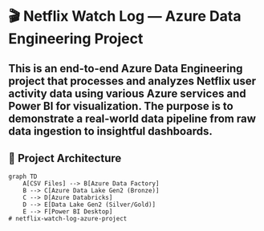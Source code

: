 # 🎬 Netflix Watch Log — Azure Data Engineering Project

This is an **end-to-end Azure Data Engineering project** that processes and analyzes Netflix user activity data using various Azure services and Power BI for visualization. The purpose is to demonstrate a real-world data pipeline from raw data ingestion to insightful dashboards.
---

## 🚀 Project Architecture

```mermaid
graph TD
    A[CSV Files] --> B[Azure Data Factory]
    B --> C[Azure Data Lake Gen2 (Bronze)]
    C --> D[Azure Databricks]
    D --> E[Data Lake Gen2 (Silver/Gold)]
    E --> F[Power BI Desktop]
# netflix-watch-log-azure-project
